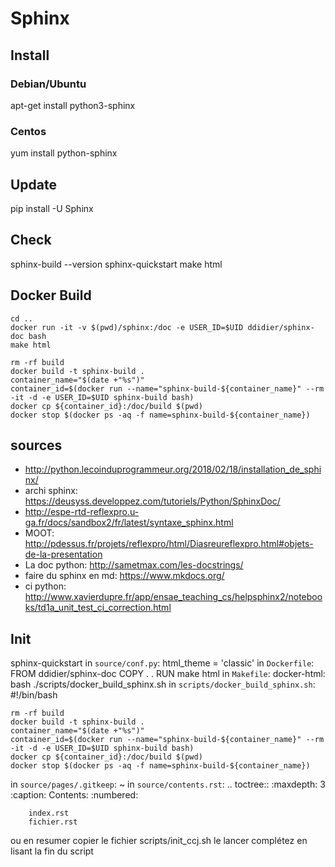# Sphinx 

## Install

### Debian/Ubuntu
apt-get install python3-sphinx

### Centos
yum install python-sphinx

## Update
pip install -U Sphinx

## Check

sphinx-build --version
sphinx-quickstart
make html

## Docker Build

```
cd ..
docker run -it -v $(pwd)/sphinx:/doc -e USER_ID=$UID ddidier/sphinx-doc bash
make html
```

```
rm -rf build
docker build -t sphinx-build .
container_name="$(date +"%s")"
container_id=$(docker run --name="sphinx-build-${container_name}" --rm -it -d -e USER_ID=$UID sphinx-build bash)
docker cp ${container_id}:/doc/build $(pwd)
docker stop $(docker ps -aq -f name=sphinx-build-${container_name})
```


## sources

* http://python.lecoinduprogrammeur.org/2018/02/18/installation_de_sphinx/
* archi sphinx: https://deusyss.developpez.com/tutoriels/Python/SphinxDoc/
* http://espe-rtd-reflexpro.u-ga.fr/docs/sandbox2/fr/latest/syntaxe_sphinx.html
* MOOT: http://pdessus.fr/projets/reflexpro/html/Diasreureflexpro.html#objets-de-la-presentation
* La doc python: http://sametmax.com/les-docstrings/
* faire du sphinx en md: https://www.mkdocs.org/
* ci python: http://www.xavierdupre.fr/app/ensae_teaching_cs/helpsphinx2/notebooks/td1a_unit_test_ci_correction.html

## Init

sphinx-quickstart
in `source/conf.py`:
    html_theme = 'classic'
in `Dockerfile`:
    FROM ddidier/sphinx-doc
    COPY . .
    RUN make html
in `Makefile`:
    docker-html:
        bash ./scripts/docker_build_sphinx.sh
in `scripts/docker_build_sphinx.sh`:
    #!/bin/bash

    rm -rf build
    docker build -t sphinx-build .
    container_name="$(date +"%s")"
    container_id=$(docker run --name="sphinx-build-${container_name}" --rm -it -d -e USER_ID=$UID sphinx-build bash)
    docker cp ${container_id}:/doc/build $(pwd)
    docker stop $(docker ps -aq -f name=sphinx-build-${container_name})
in `source/pages/.gitkeep`: ~
in `source/contents.rst`:
    .. toctree::
        :maxdepth: 3
        :caption: Contents:
        :numbered:
        
        index.rst
        fichier.rst


ou en resumer copier le fichier scripts/init_ccj.sh
le lancer
complétez en lisant la fin du script